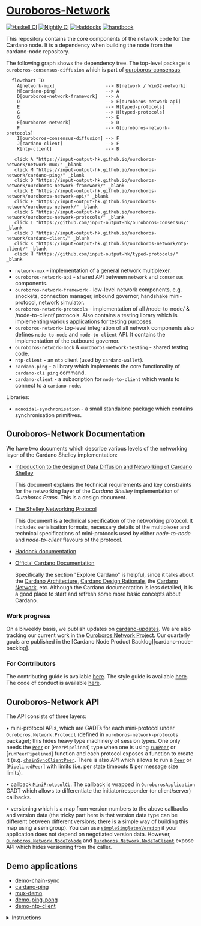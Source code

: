 # [Ouroboros-Network][ouroboros-network]

[![Haskell CI](https://img.shields.io/github/actions/workflow/status/input-output-hk/ouroboros-network/build.yml?branch=master&label=Build&style=for-the-badge)](https://github.com/input-output-hk/ouroboros-network/actions/workflows/build.yml)
[![Nightly CI](https://img.shields.io/github/actions/workflow/status/input-output-hk/ouroboros-network/nightly.yml?branch=master&label=Nightly&style=for-the-badge)](https://github.com/input-output-hk/ouroboros-network/actions/workflows/nightly.yml)
[![Haddocks](https://img.shields.io/github/actions/workflow/status/input-output-hk/ouroboros-network/github-page.yml?branch=master&label=Haddocks&style=for-the-badge)](https://github.com/input-output-hk/ouroboros-network/actions/workflows/github-page.yml)
[![handbook](https://img.shields.io/badge/policy-Cardano%20Engineering%20Handbook-informational?style=for-the-badge)](https://input-output-hk.github.io/cardano-engineering-handbook)

This repository contains the core components of the network code for the Cardano
node. It is a dependency when building the node from the cardano-node
repository.

The following graph shows the dependency tree.  The top-level package is
`ouroboros-consensus-diffusion` which is part of [ouroboros-consensus]

```mermaid
  flowchart TD
    A[network-mux]                   --> B[network / Win32-network]
    M[cardano-ping]                  --> A
    D[ouroboros-network-framework]   --> A
    D                                --> E[ouroboros-network-api]
    E                                --> H[typed-protocols]
    G                                --> H[typed-protocols]
    G                                --> E
    F[ouroboros-network]             --> D
    F                                --> G[ouroboros-network-protocols]
    I[ouroboros-consensus-diffusion] --> F
    J[cardano-client]                --> F
    K[ntp-client]                    --> B

   click A "https://input-output-hk.github.io/ouroboros-network/network-mux/" _blank
   click M "https://input-output-hk.github.io/ouroboros-network/cardano-ping/" _blank
   click D "https://input-output-hk.github.io/ouroboros-network/ouroboros-network-framework/" _blank
   click E "https://input-output-hk.github.io/ouroboros-network/ouroboros-network-api/" _blank
   click F "https://input-output-hk.github.io/ouroboros-network/ouroboros-network/" _blank
   click G "https://input-output-hk.github.io/ouroboros-network/ouroboros-network-protocols/" _blank
   click I "https://github.com/input-output-hk/ouroboros-consensus/" _blank
   click J "https://input-output-hk.github.io/ouroboros-network/cardano-client/" _blank
   click K "https://input-output-hk.github.io/ouroboros-network/ntp-client/" _blank
   click H "https://github.com/input-output-hk/typed-protocols/" _blank
```

* `network-mux` - implementation of a general network multiplexer.
* `ouroboros-network-api` - shared API between `network` and `consensus` components.
* `ouroboros-network-framework` - low-level network components, e.g. snockets,
  connection manager, inbound governor, handshake mini-protocol, network
  simulator. 
* `ouroboros-network-protocols` - implementation of all /node-to-node/
  & /node-to-client/ protocols.  Also contains a testing library which is
  implementing various applications for testing purposes.
* `ouroboros-network`- top-level integration of all network components also
  defines `node-to-node` and `node-to-client` API.  It contains the implementation
  of the outbound governor.
* `ouroboros-network-mock` & `ouroboros-network-testing` - shared testing code.
* `ntp-client` - an `ntp` client (used by `cardano-wallet`).
* `cardano-ping` - a library which implements the core functionality of
  `cardano-cli ping` command.
* `cardano-client` - a subscription for `node-to-client` which wants to connect
  to a `cardano-node`.

Libraries:

* `monoidal-synchronisation` - a small standalone package which contains
  synchronisation primitives.


## Ouroboros-Network Documentation

We have two documents which describe various levels of the networking layer of
the Cardano Shelley implementation:

* [Introduction to the design of Data Diffusion and Networking of Cardano Shelley](https://input-output-hk.github.io/ouroboros-network/pdfs/network-design)

  This document explains the technical requirements and key constraints for the networking
  layer of the _Cardano Shelley_ implementation of _Ouroboros Praos_.  This is
  a design document.

* [The Shelley Networking Protocol](https://input-output-hk.github.io/ouroboros-network/pdfs/network-spec)

  This document is a technical specification of the networking protocol.  It
  includes serialisation formats, necessary details of the multiplexer and
  technical specifications of mini-protocols used by either _node-to-node_ and
  _node-to-client_ flavours of the protocol.

* [Haddock documentation][ouroboros-network]

- [Official Cardano Documentation](https://docs.cardano.org/en/latest/)

  Specifically the section "Explore Cardano" is helpful, since it talks about the [Cardano Architecture](https://docs.cardano.org/explore-cardano/cardano-architecture), [Cardano Design Rationale](https://docs.cardano.org/explore-cardano/cardano-design-rationale), the [Cardano Network](https://docs.cardano.org/explore-cardano/cardano-network/about-the-cardano-network), etc.
  Although the Cardano documentation is less detailed, it is a good place to start and refresh some more basic concepts about Cardano.

### Work progress

On a biweekly basis, we publish updates on [cardano-updates].
We are also tracking our current work in the [Ouroboros Network Project][ouroboros-network-project].
Our quarterly goals are published in the [Cardano Node Product Backlog][cardano-node-backlog].

### For Contributors

The contributing guide is available [here][contributing-guide].
The style guide is available [here][style-guide].
The code of conduct is available [here][code-of-conduct].

## Ouroboros-Network API

The API consists of three layers:

• mini-protocol APIs, which are GADTs for each mini-protocol under `Ouroboros.Network.Protocol` (defined in `ouroboros-network-protocols` package); this hides heavy type machinery of session types.  One only needs the [`Peer`] or [`PeerPipelined`] type  when one is using [`runPeer`] or [`runPeerPipelined`] function and each protocol exposes a function to create it (e.g. [`chainSyncClientPeer`].  There is also API which allows to run a [`Peer`] or [`PipelinedPeer`] with limits (i.e. per state timeouts & per message size limits).

• callback [`MiniProtocolCb`].  The callback is wrapped in `OuroborosApplication` GADT which allows to differentiate the initiator/responder (or client/server) callbacks.

• versioning which is a map from version numbers to the above callbacks and version data (the tricky part here is that version data type can be different between different versions; there is a simple way of building this map using a semigroup). You can use [`simpleSingletonVersion`] if your application does not depend on negotiated version data.  However, [`Ouroboros.Network.NodeToNode`] and [`Ouroboros.Network.NodeToClient`] expose API which hides versioning from the caller.


## Demo applications

* [demo-chain-sync](https://github.com/input-output-hk/ouroboros-network/wiki/Ouroboros-Network-Demo)
* [cardano-ping](https://github.com/input-output-hk/ouroboros-network/wiki/cardano-ping)
* [mux-demo](https://github.com/input-output-hk/ouroboros-network/blob/master/network-mux/demo/mux-demo.hs)
* [demo-ping-pong](https://github.com/input-output-hk/ouroboros-network/blob/master/ouroboros-network-framework/demo/ping-pong.hs)
* [demo-ntp-client](https://github.com/input-output-hk/ouroboros-network/blob/master/ntp-client/demo/Main.hs)

<details>
<summary>Instructions</summary>
To run a demo type:

```
cabal run <DEMO_NAME> --
```

After `--` you will need to pass arguments, when a demo is run without
arguments it will specify what arguments it needs.
</details>

[ouroboros-consensus]: https://github.com/input-output-hk/ouroboros-consensus
[ouroboros-network]: https://input-output-hk.github.io/ouroboros-network
[cardano-updates]: https://input-output-hk.github.com/cardano-updates
[ouroboros-network-project]: https://github.com/orgs/input-output-hk/projects/19/views/23
[cardno-node-backlog]: https://github.com/orgs/input-output-hk/projects/39/views/30
[contributing-guide]: ./CONTRIBUTING.md
[code-of-conduct]: ./CODE_OF_CONDUCT.md
[style-guide]: ./docs/StyleGuide.md
[`MiniProtocolCb`]: https://input-output-hk.github.io/ouroboros-network/ouroboros-network-framework/Ouroboros-Network-Mux.html#t:MiniProtocolCb
[`Peer`]: https://input-output-hk.github.io/typed-protocols/typed-protocols/Network-TypedProtocol-Core.html#t:Peer
[`PeerPipelines`]: https://input-output-hk.github.io/typed-protocols/typed-protocols/Network-TypedProtocol-Pipelined.html#t:PeerPipelined
[`runPeer`]: https://input-output-hk.github.io/ouroboros-network/ouroboros-network-framework/Ouroboros-Network-Driver.html#v:runPeer
[`runPipelinedPeer`]: https://input-output-hk.github.io/ouroboros-network/ouroboros-network-framework/Ouroboros-Network-Driver.html#v:runPipelinedPeer
[`chainSyncClientPeer`]: https://input-output-hk.github.io/ouroboros-network/ouroboros-network-protocols/Ouroboros-Network-Protocol-ChainSync-Client.html#v:chainSyncClientPeer
[`OuroborosApplication`]: https://input-output-hk.github.io/ouroboros-network/ouroboros-network-framework/Ouroboros-Network-Mux.html#t:OuroborosApplication
[`simpleSingletonVersion`]: https://input-output-hk.github.io/ouroboros-network/ouroboros-network-framework/Ouroboros-Network-Protocol-Handshake-Version.html#v:simpleSingletonVersions
[`Ouroboros.Network.NodeToNode`]: https://input-output-hk.github.io/ouroboros-network/ouroboros-network/Ouroboros-Network-NodeToNode.html
[`Ouroboros.Network.NodeToClient`]: https://input-output-hk.github.io/ouroboros-network/ouroboros-network/Ouroboros-Network-NodeToClient.html
